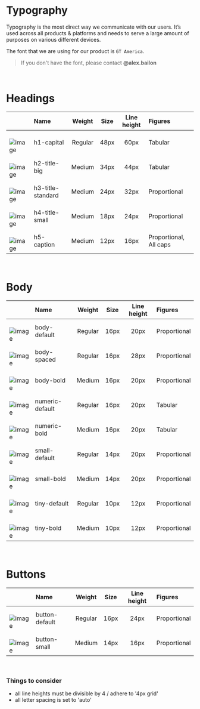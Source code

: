 # Typography
Typography is the most direct way we communicate with our users. It’s used across all products & platforms and needs to serve a large amount of purposes on various different devices.

The font that we are using for our product is `GT America`.
> If you don't have the font, please contact **@alex.bailon**

<br>

# Headings

|  | Name | Weight | Size | Line height | Figures | 
| :- | :- | :-: | :-: | :-: | :- | 
| <br>![image](https://user-images.githubusercontent.com/8384392/154519444-6e9a5052-8016-4649-b162-5ffee15ce059.png) | h1-capital | Regular | 48px | 60px | Tabular |
| <br>![image](https://user-images.githubusercontent.com/8384392/154519891-0c373ad2-8ab7-42d3-8159-8c7a8f1ced44.png) | h2-title-big | Medium | 34px | 44px | Tabular |
| <br>![image](https://user-images.githubusercontent.com/8384392/154525779-29741569-697e-4eb0-8529-9e9a68547678.png)| h3-title-standard | Medium | 24px | 32px | Proportional |
| <br>![image](https://user-images.githubusercontent.com/8384392/154526175-bc1393f2-2ac0-4a0c-a85d-5953d3bf4668.png) | h4-title-small | Medium | 18px | 24px | Proportional | 
| <br>![image](https://user-images.githubusercontent.com/8384392/154526641-c31b5df9-2192-4768-89fe-f7b6caa68b4c.png) | h5-caption | Medium | 12px | 16px | Proportional, All caps |

<br>

# Body

|  | Name | Weight | Size | Line height | Figures | 
| :- | :- | :-: | :-: | :-: | :- | 
| <br>![image](https://user-images.githubusercontent.com/8384392/154661408-19b7dfe9-bf1f-4ed0-a043-3866ca535d9d.png) | body-default | Regular | 16px | 20px | Proportional |
| <br>![image](https://user-images.githubusercontent.com/8384392/154661634-60512bcd-fae8-47e4-9b7a-39e6ca96d33e.png) | body-spaced | Regular | 16px | 28px | Proportional |
| <br>![image](https://user-images.githubusercontent.com/8384392/154661745-81eddb2f-97f2-481c-9e31-f65ddbfb37c3.png) | body-bold | Medium | 16px | 20px | Proportional |
| <br>![image](https://user-images.githubusercontent.com/8384392/154662252-e023465d-dcf0-43c8-93cc-f002d9affffc.png) | numeric-default | Regular | 16px | 20px | Tabular |
| <br>![image](https://user-images.githubusercontent.com/8384392/154662402-95473279-a929-4d0f-83c6-ac9d8d7fe220.png) | numeric-bold | Medium | 16px | 20px | Tabular |
| <br>![image](https://user-images.githubusercontent.com/8384392/154662606-462520d8-811c-4a0e-aab1-931d2a346ca2.png) | small-default | Regular | 14px | 20px | Proportional |
| <br>![image](https://user-images.githubusercontent.com/8384392/154662667-97ccb261-40c3-469e-92be-7332d6e6d4e5.png) | small-bold | Medium | 14px | 20px | Proportional |
| <br>![image](https://user-images.githubusercontent.com/8384392/154662739-2c5dd568-94e2-4a38-aba7-17e2e4259eb0.png) | tiny-default | Regular | 10px | 12px | Proportional |
| <br>![image](https://user-images.githubusercontent.com/8384392/154662831-7b9b606b-ea43-42db-8ab4-f11cfe60e0cd.png) | tiny-bold | Medium | 10px | 12px | Proportional |

<br>

# Buttons

|  | Name | Weight | Size | Line height | Figures | 
| :- | :- | :-: | :-: | :-: | :- | 
| <br>![image](https://user-images.githubusercontent.com/8384392/154663109-5de0ff89-2051-4683-9ce1-7255ec778999.png) | button-default | Regular | 16px | 24px | Proportional |
| <br>![image](https://user-images.githubusercontent.com/8384392/154663183-a16ff6c1-54ae-4819-ace6-ad2c721d5811.png) | button-small | Medium | 14px | 16px | Proportional |

<br>

### Things to consider

- all line heights must be divisible by 4 / adhere to '4px grid'
- all letter spacing is set to 'auto'
